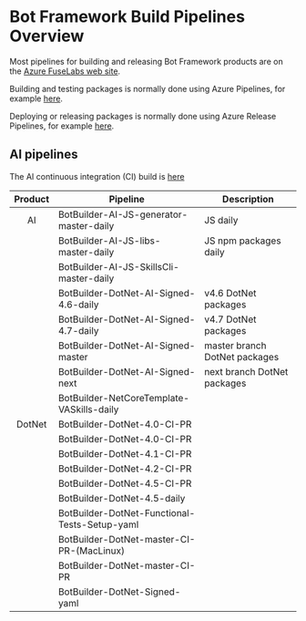 # Bot Framework Build Pipelines Overview
Most pipelines for building and releasing Bot Framework products are on the [Azure FuseLabs web site](https://fuselabs.visualstudio.com/).

Building and testing packages is normally done using Azure Pipelines, for example [here](https://fuselabs.visualstudio.com/SDK_v4/_build?view=folders).

Deploying or releasing packages is normally done using Azure Release Pipelines, for example [here](https://fuselabs.visualstudio.com/SDK_v4/_release?_a=releases&view=all&path=%5C).

## AI pipelines

The AI continuous integration (CI) build is [here]()

|  Product | Pipeline | Description |
|:--------:|-------------|------|
|    AI    | BotBuilder-AI-JS-generator-master-daily | JS daily              |
|          | BotBuilder-AI-JS-libs-master-daily      | JS npm packages daily |
|          | BotBuilder-AI-JS-SkillsCli-master-daily | |
|          | BotBuilder-DotNet-AI-Signed-4.6-daily   | v4.6 DotNet packages  |
|          | BotBuilder-DotNet-AI-Signed-4.7-daily   | v4.7 DotNet packages  |
|          | BotBuilder-DotNet-AI-Signed-master      | master branch DotNet packages  |
|          | BotBuilder-DotNet-AI-Signed-next        | next branch DotNet packages  |
|          | BotBuilder-NetCoreTemplate-VASkills-daily | |
| DotNet   | BotBuilder-DotNet-4.0-CI-PR             |  |
|          | BotBuilder-DotNet-4.0-CI-PR             |  |
|          | BotBuilder-DotNet-4.1-CI-PR             |  |
|          | BotBuilder-DotNet-4.2-CI-PR             |  |
|          | BotBuilder-DotNet-4.5-CI-PR             |  |
|          | BotBuilder-DotNet-4.5-daily             |  |
|          | BotBuilder-DotNet-Functional-Tests-Setup-yaml |  |
|          | BotBuilder-DotNet-master-CI-PR-(MacLinux) |  |
|          | BotBuilder-DotNet-master-CI-PR          |  |
|          | BotBuilder-DotNet-Signed-yaml           |  |
